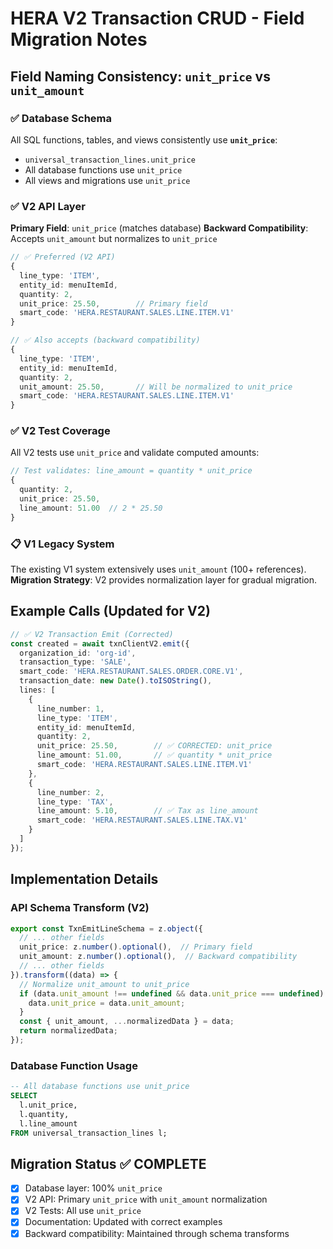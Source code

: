 # HERA V2 Transaction CRUD - Field Migration Notes

## Field Naming Consistency: `unit_price` vs `unit_amount`

### ✅ Database Schema
All SQL functions, tables, and views consistently use **`unit_price`**:
- `universal_transaction_lines.unit_price`
- All database functions use `unit_price`
- All views and migrations use `unit_price`

### ✅ V2 API Layer
**Primary Field**: `unit_price` (matches database)
**Backward Compatibility**: Accepts `unit_amount` but normalizes to `unit_price`

```typescript
// ✅ Preferred (V2 API)
{
  line_type: 'ITEM',
  entity_id: menuItemId,
  quantity: 2,
  unit_price: 25.50,        // Primary field
  smart_code: 'HERA.RESTAURANT.SALES.LINE.ITEM.V1'
}

// ✅ Also accepts (backward compatibility)
{
  line_type: 'ITEM',
  entity_id: menuItemId,
  quantity: 2,
  unit_amount: 25.50,       // Will be normalized to unit_price
  smart_code: 'HERA.RESTAURANT.SALES.LINE.ITEM.V1'
}
```

### ✅ V2 Test Coverage
All V2 tests use `unit_price` and validate computed amounts:
```typescript
// Test validates: line_amount = quantity * unit_price
{
  quantity: 2,
  unit_price: 25.50,
  line_amount: 51.00  // 2 * 25.50
}
```

### 📋 V1 Legacy System
The existing V1 system extensively uses `unit_amount` (100+ references).
**Migration Strategy**: V2 provides normalization layer for gradual migration.

## Example Calls (Updated for V2)

```typescript
// ✅ V2 Transaction Emit (Corrected)
const created = await txnClientV2.emit({
  organization_id: 'org-id',
  transaction_type: 'SALE',
  smart_code: 'HERA.RESTAURANT.SALES.ORDER.CORE.V1',
  transaction_date: new Date().toISOString(),
  lines: [
    {
      line_number: 1,
      line_type: 'ITEM',
      entity_id: menuItemId,
      quantity: 2,
      unit_price: 25.50,        // ✅ CORRECTED: unit_price
      line_amount: 51.00,       // ✅ quantity * unit_price
      smart_code: 'HERA.RESTAURANT.SALES.LINE.ITEM.V1'
    },
    {
      line_number: 2,
      line_type: 'TAX',
      line_amount: 5.10,        // ✅ Tax as line_amount
      smart_code: 'HERA.RESTAURANT.SALES.LINE.TAX.V1'
    }
  ]
});
```

## Implementation Details

### API Schema Transform (V2)
```typescript
export const TxnEmitLineSchema = z.object({
  // ... other fields
  unit_price: z.number().optional(),  // Primary field
  unit_amount: z.number().optional(),  // Backward compatibility
  // ... other fields
}).transform((data) => {
  // Normalize unit_amount to unit_price
  if (data.unit_amount !== undefined && data.unit_price === undefined) {
    data.unit_price = data.unit_amount;
  }
  const { unit_amount, ...normalizedData } = data;
  return normalizedData;
});
```

### Database Function Usage
```sql
-- All database functions use unit_price
SELECT
  l.unit_price,
  l.quantity,
  l.line_amount
FROM universal_transaction_lines l;
```

## Migration Status ✅ COMPLETE

- [x] Database layer: 100% `unit_price`
- [x] V2 API: Primary `unit_price` with `unit_amount` normalization
- [x] V2 Tests: All use `unit_price`
- [x] Documentation: Updated with correct examples
- [x] Backward compatibility: Maintained through schema transforms